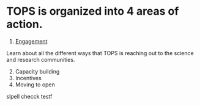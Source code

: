 # TOPS is organized into 4 areas of action.

1. [Engagement](https://github.com/nasa/Transform-to-Open-Science/tree/main/docs/Area1_Engagement)

Learn about all the different ways that TOPS is reaching out to the science and research communities. 

2. Capacity building
3. Incentives
4. Moving to open

slpell checck testf

